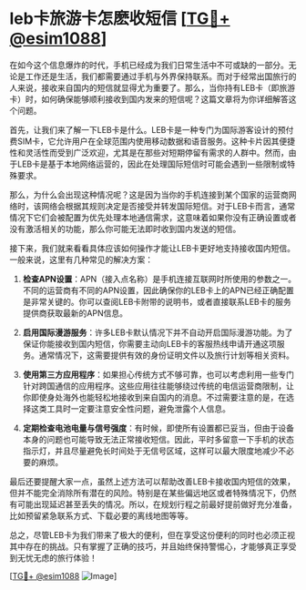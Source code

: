 # leb卡旅游卡怎麽收短信 [[TG💪+ @esim1088](https://t.me/s/esim1088)]

在如今这个信息爆炸的时代，手机已经成为我们日常生活中不可或缺的一部分。无论是工作还是生活，我们都需要通过手机与外界保持联系。而对于经常出国旅行的人来说，接收来自国内的短信就显得尤为重要了。那么，当你持有LEB卡（即旅游卡）时，如何确保能够顺利接收到国内发来的短信呢？这篇文章将为你详细解答这个问题。

首先，让我们来了解一下LEB卡是什么。LEB卡是一种专门为国际游客设计的预付费SIM卡，它允许用户在全球范围内使用移动数据和语音服务。这种卡片因其便捷性和灵活性而受到广泛欢迎，尤其是在那些对短期停留有需求的人群中。然而，由于LEB卡是基于本地网络运营的，因此在处理国际短信时可能会遇到一些限制或特殊要求。

那么，为什么会出现这种情况呢？这是因为当你的手机连接到某个国家的运营商网络时，该网络会根据其规则决定是否接受并转发国际短信。对于LEB卡而言，通常情况下它们会被配置为优先处理本地通信需求，这意味着如果你没有正确设置或者没有激活相关的功能，那么你可能无法即时收到国内发送的短信。

接下来，我们就来看看具体应该如何操作才能让LEB卡更好地支持接收国内短信。一般来说，这里有几种常见的解决方案：

1. **检查APN设置**：APN（接入点名称）是手机连接互联网时所使用的参数之一。不同的运营商有不同的APN设置，因此确保你的LEB卡上的APN已经正确配置是非常关键的。你可以查阅LEB卡附带的说明书，或者直接联系LEB卡的服务提供商获取最新的APN信息。

2. **启用国际漫游服务**：许多LEB卡默认情况下并不自动开启国际漫游功能。为了保证你能接收到国内短信，你需要主动向LEB卡的客服热线申请开通这项服务。通常情况下，这需要提供有效的身份证明文件以及旅行计划等相关资料。

3. **使用第三方应用程序**：如果担心传统方式不够可靠，也可以考虑利用一些专门针对跨国通信的应用程序。这些应用往往能够绕过传统的电信运营商限制，让你即使身处海外也能轻松地接收到来自国内的消息。不过需要注意的是，在选择这类工具时一定要注意安全性问题，避免泄露个人信息。

4. **定期检查电池电量与信号强度**：有时候，即使所有设置都已妥当，但由于设备本身的问题也可能导致无法正常接收短信。因此，平时多留意一下手机的状态指示灯，并且尽量避免长时间处于无信号区域，这样可以最大限度地减少不必要的麻烦。

最后还要提醒大家一点，虽然上述方法可以帮助改善LEB卡接收国内短信的效果，但并不能完全消除所有潜在的风险。特别是在某些偏远地区或者特殊情况下，仍然有可能出现延迟甚至丢失的情况。所以，在规划行程之前最好提前做好充分准备，比如预留紧急联系方式、下载必要的离线地图等等。

总之，尽管LEB卡为我们带来了极大的便利，但在享受这份便利的同时也必须正视其中存在的挑战。只有掌握了正确的技巧，并且始终保持警惕心，才能够真正享受到无忧无虑的旅行体验！

[[TG💪+ @esim1088](https://t.me/s/esim1088) ![Image](https://i.postimg.cc/4NQfJmqS/Snipaste-2025-05-13-00-14-12.png)]